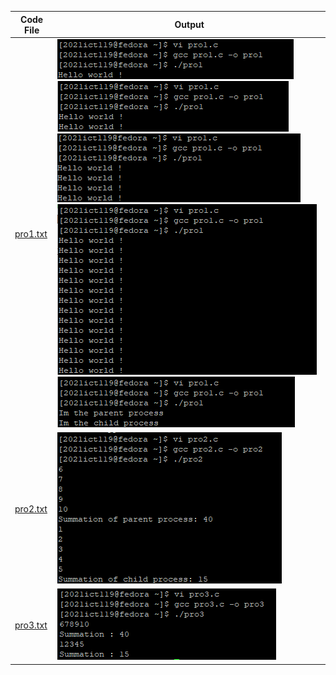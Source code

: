 | Code File | Output |
|-----------|--------|
|[pro1.txt](./Codes/pro1.txt)|![pro1_1.png](./Output/pro1_1.png)![pro1_2.png](./Output/pro1_2.png)![pro1_3.png](./Output/pro1_3.png)![pro1_4.png](./Output/pro1_4.png)![pro1_5.png](./Output/pro1_5.png)|
|[pro2.txt](./Codes/pro2.txt)|![pro2.png](./Output/pro2.png)|
|[pro3.txt](./Codes/pro3.txt)|![pro3.png](./Output/pro3.png)|

